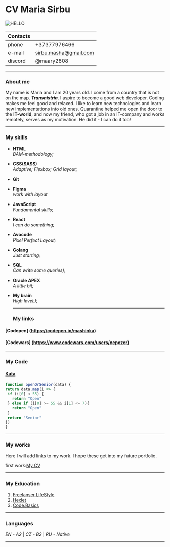 # CV Maria Sirbu
![HELLO](https://c.tenor.com/lUFliafCu_MAAAAM/hello.gif)

Contacts  |       |
---|---|
phone | +37377976466
e-mail | sirbu.masha@gmail.com
discord | @maary2808

--- 

### About me

My name is Maria and I am 20 years old. I come from a country that is not on the map. ***Transnistria***. I aspire to become a good web developer. Coding makes me feel good and relaxed. I like to learn new technologies and learn new implementations into old ones.
Quarantine helped me open the door to the __IT-world__, and now my friend, who got a job in an IT-company and works remotely, serves as my motivation. He did it - I can do it too!

---

### My skills
- __HTML__ <br/>
   *BAM-methodology;*  
- __CSS(SASS)__<br/>
   *Adaptive; Flexbox; Grid layout;*
- __Git__<br/>
- __Figma__<br/>
   *work with layout*
- __JavaScript__<br/>
   *Fundamental skills;*
- __React__<br/>
   *I can do something;*
- __Avocode__<br/>
   *Pixel Perfect Layout;*
- __Golang__<br/>
   *Just starting;*
- __SQL__<br/>
   *Can write some queries);* 
- __Oracle APEX__<br/>
   *A little bit;* 
- __My brain__<br/>
   *High level:);*
  
  ---
  ### My links
#### [Codepen] (https://codepen.io/mashinka)
#### [Codewars] (https://www.codewars.com/users/nepozer)
  ---
  
   ### My Code
   #### [Kata](https://www.codewars.com/kata/5502c9e7b3216ec63c0001aa)
   ```js 
   function openOrSenior(data) {
   return data.map(i => {
    if (i[0] < 55) {
      return "Open"
    } else if (i[0] >= 55 && i[1] <= 7){
      return "Open"
    }
    return "Senior"
  })
  }
  ```
---

### My works

Here I will add links to my work. I hope these get into my future portfolio.

first work:[My CV]()

---

### My Education

1. [Freelanser LifeStyle](https://www.youtube.com/c/FreelancerLifeStyle)
2. [Hexlet](https://ru.hexlet.io/my)
3. [Code.Basics](https://ru.code-basics.com/languages/javascript/lessons/logical-operators#editor)

---

### Languages

*EN - A2* | *CZ - B2* | *RU - Native*

---
